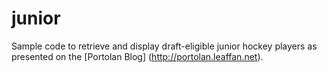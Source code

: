 # junior
Sample code to retrieve and display draft-eligible junior hockey players as presented on the [Portolan Blog] (http://portolan.leaffan.net).
